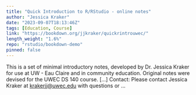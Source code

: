 ```yaml
---
title: "Quick Introduction to R/RStudio - online notes"
author: "Jessica Kraker"
date: "2023-09-07T18:13:46Z"
tags: [Education, Course]
link: "https://bookdown.org/jjkraker/quickrintrouwec/"
length_weight: "1.6%"
repo: "rstudio/bookdown-demo"
pinned: false
---
```


This is a set of minimal introductory notes, developed by Dr. Jessica Kraker for use at UW - Eau Claire and in community education. Original notes were devised for the UWEC DS 140 course. [...] Contact: Please contact Jessica Kraker at krakerjj@uwec.edu with questions or ...
